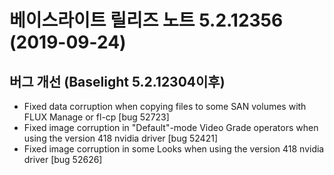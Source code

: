 # 베이스라이트 릴리즈 노트 5.2.12356 (2019-09-24)

## 버그 개선 (Baselight 5.2.12304이후)

* Fixed data corruption when copying files to some SAN volumes with FLUX Manage or fl-cp \[bug 52723]
* Fixed image corruption in "Default"-mode Video Grade operators when using the version 418 nvidia driver \[bug 52421]
* Fixed image corruption in some Looks when using the version 418 nvidia driver \[bug 52626]
